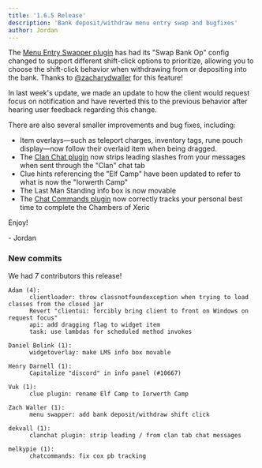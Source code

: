 ```yaml
---
title: '1.6.5 Release'
description: 'Bank deposit/withdraw menu entry swap and bugfixes'
author: Jordan
---
```


The [Menu Entry Swapper plugin](https://github.com/runelite/runelite/wiki/Menu-Entry-Swapper) has
had its "Swap Bank Op" config changed to support different shift-click options to prioritize,
allowing you to choose the shift-click behavior when withdrawing from or depositing into the bank.
Thanks to [@zacharydwaller](https://github.com/zacharydwaller) for this feature!

In last week's update, we made an update to how the client would request focus on notification and
have reverted this to the previous behavior after hearing user feedback regarding this change.

There are also several smaller improvements and bug fixes, including:

- Item overlays—such as teleport charges, inventory tags, rune pouch display—now follow
  their overlaid item when being dragged.
- The [Clan Chat plugin](https://github.com/runelite/runelite/wiki/Clan-Chat) now strips leading
  slashes from your messages when sent through the "Clan" chat tab
- Clue hints referencing the "Elf Camp" have been updated to refer to what is now the "Iorwerth
  Camp"
- The Last Man Standing info box is now movable
- The [Chat Commands plugin](https://github.com/runelite/runelite/wiki/Chat-Commands) now correctly
  tracks your personal best time to complete the Chambers of Xeric

Enjoy!

\- Jordan

### New commits

We had 7 contributors this release!

```
Adam (4):
      clientloader: throw classnotfoundexception when trying to load classes from the closed jar
      Revert "clientui: forcibly bring client to front on Windows on request focus"
      api: add dragging flag to widget item
      task: use lambdas for scheduled method invokes

Daniel Bolink (1):
      widgetoverlay: make LMS info box movable

Henry Darnell (1):
      Capitalize "discord" in info panel (#10667)

Vuk (1):
      clue plugin: rename Elf Camp to Iorwerth Camp

Zach Waller (1):
      menu swapper: add bank deposit/withdraw shift click

dekvall (1):
      clanchat plugin: strip leading / from clan tab chat messages

melkypie (1):
      chatcommands: fix cox pb tracking
```
